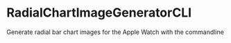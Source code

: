 # RadialChartImageGeneratorCLI
Generate radial bar chart images for the Apple Watch with the commandline
